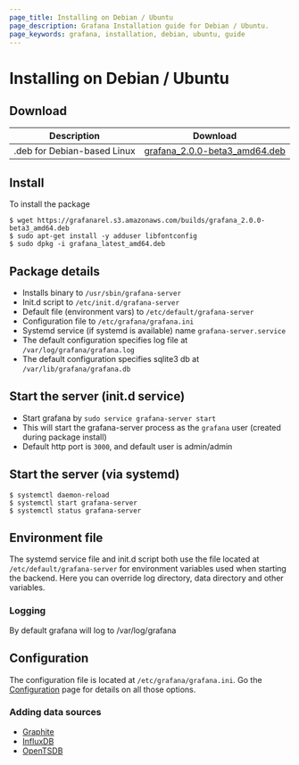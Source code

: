 ```yaml
---
page_title: Installing on Debian / Ubuntu
page_description: Grafana Installation guide for Debian / Ubuntu.
page_keywords: grafana, installation, debian, ubuntu, guide
---
```


# Installing on Debian / Ubuntu

## Download

Description | Download
------------ | -------------
.deb for Debian-based Linux | [grafana_2.0.0-beta3_amd64.deb](https://grafanarel.s3.amazonaws.com/builds/grafana_2.0.0-beta3_amd64.deb)

## Install
To install the package

    $ wget https://grafanarel.s3.amazonaws.com/builds/grafana_2.0.0-beta3_amd64.deb
    $ sudo apt-get install -y adduser libfontconfig
    $ sudo dpkg -i grafana_latest_amd64.deb

## Package details

- Installs binary to `/usr/sbin/grafana-server`
- Init.d script to `/etc/init.d/grafana-server`
- Default file (environment vars) to `/etc/default/grafana-server`
- Configuration file to `/etc/grafana/grafana.ini`
- Systemd service (if systemd is available) name `grafana-server.service`
- The default configuration specifies log file at `/var/log/grafana/grafana.log`
- The default configuration specifies sqlite3 db at `/var/lib/grafana/grafana.db`

## Start the server (init.d service)

- Start grafana by `sudo service grafana-server start`
- This will start the grafana-server process as the `grafana` user (created during package install)
- Default http port is `3000`, and default user is admin/admin

## Start the server (via systemd)

    $ systemctl daemon-reload
    $ systemctl start grafana-server
    $ systemctl status grafana-server

## Environment file

The systemd service file and init.d script both use the file located at `/etc/default/grafana-server` for
environment variables used when starting the backend. Here you can override log directory, data directory and other
variables.

### Logging

By default grafana will log to /var/log/grafana

## Configuration

The configuration file is located at `/etc/grafana/grafana.ini`.  Go the [Configuration](configuration) page for details
on all those options.

### Adding data sources

- [Graphite](../datasources/graphite.md)
- [InfluxDB](../datasources/influxdb.md)
- [OpenTSDB](../datasources/opentsdb.md)

